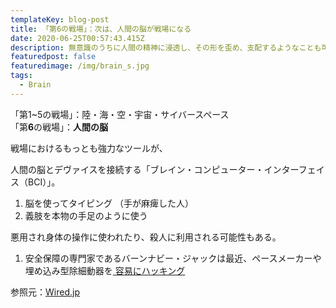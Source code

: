```yaml
---
templateKey: blog-post
title: 「第6の戦場」：次は、人間の脳が戦場になる
date: 2020-06-25T00:57:43.415Z
description: 無意識のうちに人間の精神に浸透し、その形を歪め、支配するようなことも可能に。
featuredpost: false
featuredimage: /img/brain_s.jpg
tags:
  - Brain
---
```

「第1~5の戦場」：陸・海・空・宇宙・サイバースペース\
「第**6**の戦場」：**人間の脳**

戦場におけるもっとも強力なツールが、

人間の脳とデヴァイスを接続する「ブレイン・コンピューター・インターフェイス（BCI）」。  

1. 脳を使ってタイピング  （手が麻痺した人）
2. 義肢を本物の手足のように使う  

悪用され身体の操作に使われたり、殺人に利用される可能性もある。  

1. 安全保障の専門家であるバーンナビー・ジャックは最近、ペースメーカーや埋め込み型除細動器を[ 容易にハッキング](https://www.computerworld.com/article/2492453/pacemaker-hack-can-deliver-deadly-830-volt-jolt.html)

参照元：[Wired.jp](https://wired.jp/2020/05/23/epos-understanding-sound-experiences-report-ws)